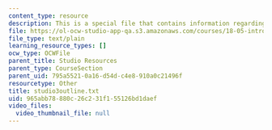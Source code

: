```yaml
---
content_type: resource
description: This is a special file that contains information regarding studio 3.
file: https://ol-ocw-studio-app-qa.s3.amazonaws.com/courses/18-05-introduction-to-probability-and-statistics-spring-2014/965abb78880c26c231f155126bd1daef_studio3outline.txt
file_type: text/plain
learning_resource_types: []
ocw_type: OCWFile
parent_title: Studio Resources
parent_type: CourseSection
parent_uid: 795a5521-0a16-d54d-c4e8-910a0c21496f
resourcetype: Other
title: studio3outline.txt
uid: 965abb78-880c-26c2-31f1-55126bd1daef
video_files:
  video_thumbnail_file: null
---
```

